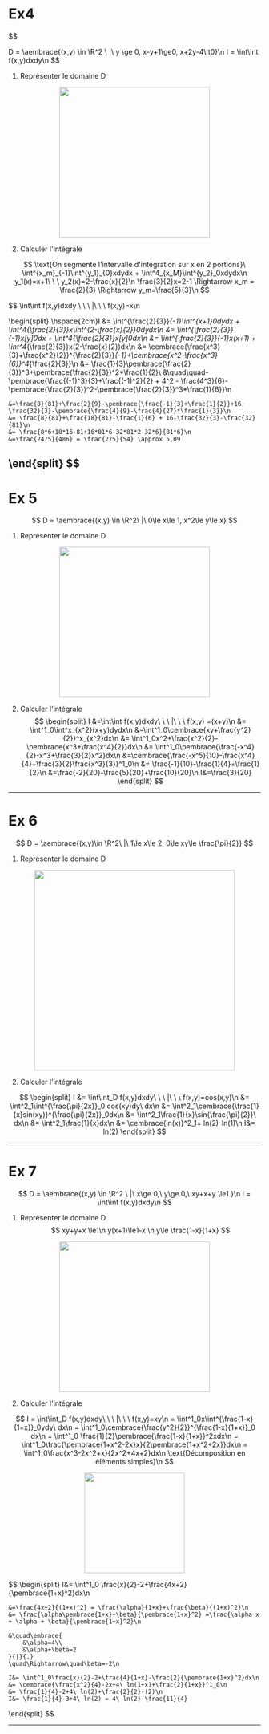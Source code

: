 $$
% \global\newcommand{\n}{\\ \ \\}
% \global\newcommand{\embrace}[3]{
%     \left#2
%         \begin{split}
%             #1
%         \end{split}
%     \right#3
% }
% \global\newcommand{\aembrace}[1]{
%     \embrace{#1}{\{}{\}}
% }
% \global\newcommand{\pembrace}[1]{
%     \embrace{#1}{(}{)}
% }
% \global\newcommand{\cembrace}[1]{
%     \embrace{#1}{[}{]}
% }
$$
# Ex4
$$

D = \aembrace{(x,y) \in \R^2 \ |\ y \ge 0, x-y+1\ge0, x+2y-4\lt0}\n
I = \int\int f(x,y)dxdy\n
$$

1) Représenter le domaine D
<div style="text-align:center">
<img src="https://i.imgur.com/PH9luq6.png" width="300">
</div>


2) Calculer l'intégrale

$$
\text{On segmente l'intervalle d'intégration sur x en 2 portions}\
\int^{x_m}_{-1}\int^{y_1}_{0}xdydx + \int^4_{x_M}\int^{y_2}_0xdydx\n
y_1(x)=x+1\ \ \ y_2(x)=2-\frac{x}{2}\n
\frac{3}{2}x=2-1 \Rightarrow x_m = \frac{2}{3} \Rightarrow y_m=\frac{5}{3}\n
$$

$$
\int\int f(x,y)dxdy \ \ \ |\ \ \ f(x,y)=x\n

\begin{split}
    \hspace{2cm}I &= \int^{\frac{2}{3}}_{-1}\int^{x+1}_0dydx + \int^4_{\frac{2}{3}}x\int^{2-\frac{x}{2}}_0dydx\n
    &= \int^{\frac{2}{3}}_{-1}x[y]_0dx  + \int^4_{\frac{2}{3}}x[y]_0dx\n
    &= \int^{\frac{2}{3}}_{-1}x(x+1) + \int^4_{\frac{2}{3}}x(2-\frac{x}{2})dx\n
    &= \cembrace{\frac{x^3}{3}+\frac{x^2}{2}}^{\frac{2}{3}}_{-1}+\cembrace{x^2-\frac{x^3}{6}}^4_{\frac{2}{3}}\n
    &= \frac{1}{3}\pembrace{\frac{2}{3}}^3+\pembrace{\frac{2}{3}}^2*\frac{1}{2}\\
    &\quad\quad-\pembrace{\frac{(-1)^3}{3}+\frac{(-1)^2}{2} + 4^2 - \frac{4^3}{6}-\pembrace{\frac{2}{3}}^2-\pembrace{\frac{2}{3}}^3*\frac{1}{6}}\n

    &=\frac{8}{81}+\frac{2}{9}-\pembrace{\frac{-1}{3}+\frac{1}{2}}+16-\frac{32}{3}-\pembrace{\frac{4}{9}-\frac{4}{27}*\frac{1}{3}}\n
    &= \frac{8}{81}+\frac{18}{81}-\frac{1}{6} + 16-\frac{32}{3}-\frac{32}{81}\n
    &= \frac{8*6+18*16-81+16*81*6-32*81*2-32*6}{81*6}\n
    &=\frac{2475}{486} = \frac{275}{54} \approx 5,09
\end{split}
$$
---
# Ex 5
$$
D = \aembrace{(x,y) \in \R^2\ |\ 0\le x\le 1, x^2\le y\le x}
$$

1) Représenter le domaine D

<div style="text-align:center">
<img src="https://i.imgur.com/2oN9E2i.png" width="300">
</div>

2) Calculer l'intégrale
$$
\begin{split}
    I &=\int\int f(x,y)dxdy\ \ \ |\ \ \ f(x,y) =(x+y)\n
    &= \int^1_0\int^x_{x^2}(x+y)dydx\n
    &=\int^1_0\cembrace{xy+\frac{y^2}{2}}^x_{x^2}dx\n
    &= \int^1_0x^2+\frac{x^2}{2}-\pembrace{x^3+\frac{x^4}{2}}dx\n
    &= \int^1_0\pembrace{\frac{-x^4}{2}-x^3+\frac{3}{2}x^2}dx\n
    &=\cembrace{\frac{-x^5}{10}-\frac{x^4}{4}+\frac{3}{2}\frac{x^3}{3}}^1_0\n
    &= \frac{-1}{10}-\frac{1}{4}+\frac{1}{2}\n
    &=\frac{-2}{20}-\frac{5}{20}+\frac{10}{20}\n
    I&=\frac{3}{20}
\end{split}
$$
---
# Ex 6
$$
D = \aembrace{(x,y)\in \R^2\ |\ 1\le x\le 2, 0\le xy\le \frac{\pi}{2}}
$$

1) Représenter le domaine D
<div style="text-align:center">
<img src="https://i.imgur.com/PikPPw9.png" width="400">
</div>

2) Calculer l'intégrale

$$
\begin{split}
    I &= \int\int_D f(x,y)dxdy\ \ \ |\ \ \ f(x,y)=cos(x,y)\n
    &= \int^2_1\int^{\frac{\pi}{2x}}_0 cos(xy)dy\  dx\n
    &= \int^2_1\cembrace{\frac{1}{x}sin(xy)}^{\frac{\pi}{2x}}_0dx\n
    &= \int^2_1\frac{1}{x}\sin{\frac{\pi}{2}}\ dx\n
    &= \int^2_1\frac{1}{x}dx\n
    &= \cembrace{ln(x)}^2_1= ln(2)-ln(1)\n 
    I&= ln(2)
\end{split}
$$

---
# Ex 7
$$
D = \aembrace{(x,y) \in \R^2 \ |\ x\ge 0,\ y\ge 0,\ xy+x+y \le1 }\n
I = \int\int f(x,y)dxdy\n
$$

1) Représenter le domaine D
$$
xy+y+x \le1\n
y(x+1)\le1-x
\n
y\le \frac{1-x}{1+x}
$$
<div style="text-align:center">
<img src="https://i.imgur.com/r3F7img.png" width="300">
</div>

2) Calculer l'intégrale

$$
I = \int\int_D f(x,y)dxdy\ \ \ |\ \ \ f(x,y)=xy\n
= \int^1_0x\int^{\frac{1-x}{1+x}}_0ydy\ dx\n
= \int^1_0\cembrace{\frac{y^2}{2}}^{\frac{1-x}{1+x}}_0 dx\n
= \int^1_0 \frac{1}{2}\pembrace{\frac{1-x}{1+x}}^2xdx\n
= \int^1_0\frac{\pembrace{1+x^2-2x}x}{2\pembrace{1+x^2+2x}}dx\n
= \int^1_0\frac{x^3-2x^2+x}{2x^2+4x+2}dx\n
\text{Décomposition en éléments simples}\n
$$

<div style="text-align:center">
<img src="https://i.imgur.com/zcQ3E1W.png" width="200">
</div>

$$
\begin{split}
    I&= \int^1_0 \frac{x}{2}-2+\frac{4x+2}{\pembrace{1+x}^2}dx\n

    &=\frac{4x+2}{(1+x)^2} = \frac{\alpha}{1+x}+\frac{\beta}{(1+x)^2}\n
    &= \frac{\alpha\pembrace{1+x}+\beta}{\pembrace{1+x}^2} =\frac{\alpha x + \alpha + \beta}{\pembrace{1+x}^2}\n
    
    &\quad\embrace{
        &\alpha=4\\
        &\alpha+\beta=2
    }{|}{.}
    \quad\Rightarrow\quad\beta=-2\n
    
    I&= \int^1_0\frac{x}{2}-2+\frac{4}{1+x}-\frac{2}{\pembrace{1+x}^2}dx\n
    &= \cembrace{\frac{x^2}{4}-2x+4\ ln(1+x)+\frac{2}{1+x}}^1_0\n
    &= \frac{1}{4}-2+4\ ln(2)+\frac{2}{2}-(2)\n
    I&= \frac{1}{4}-3+4\ ln(2) = 4\ ln(2)-\frac{11}{4}
\end{split}
$$

---

